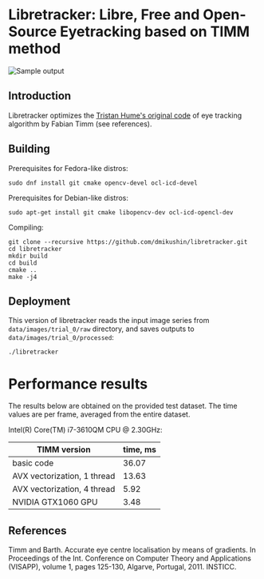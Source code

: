 # Libretracker: Libre, Free and Open-Source Eyetracking based on TIMM method

![Sample output](libretracker.gif)

## Introduction

Libretracker optimizes the [Tristan Hume's original code](https://github.com/trishume/eyeLike) of eye tracking algorithm by Fabian Timm (see references).

## Building

Prerequisites for Fedora-like distros:

```
sudo dnf install git cmake opencv-devel ocl-icd-devel
```

Prerequisites for Debian-like distros:

```
sudo apt-get install git cmake libopencv-dev ocl-icd-opencl-dev
```

Compiling:

```console
git clone --recursive https://github.com/dmikushin/libretracker.git
cd libretracker
mkdir build
cd build
cmake ..
make -j4
```

## Deployment

This version of libretracker reads the input image series from `data/images/trial_0/raw` directory, and saves outputs to `data/images/trial_0/processed`:

```console
./libretracker
```

# Performance results

The results below are obtained on the provided test dataset. The time values are per frame, averaged from the entire dataset.

Intel(R) Core(TM) i7-3610QM CPU @ 2.30GHz:

| TIMM version                | time, ms  |
| --------------------------- | --------- |
| basic code                  | 36.07     |
| AVX vectorization, 1 thread | 13.63     |
| AVX vectorization, 4 thread |  5.92     |
| NVIDIA GTX1060 GPU          |  3.48     |

## References

Timm and Barth. Accurate eye centre localisation by means of gradients. In Proceedings of the Int. Conference on Computer Theory and Applications (VISAPP), volume 1, pages 125-130, Algarve, Portugal, 2011. INSTICC.

